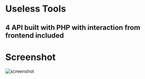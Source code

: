 # Useless Tools
## 4 API built with PHP with interaction from frontend included

# Screenshot
<img src="https://i.ibb.co/k3nLwDt/Screenshot-2022-09-13-053050.png" alt="screenshot">
